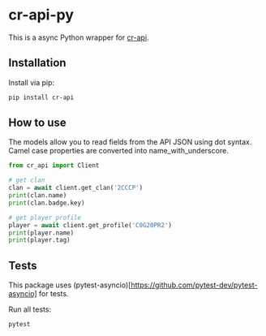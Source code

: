 # cr-api-py

This is a async Python wrapper for [cr-api](http://github.com/cr-api/cr-api).

## Installation

Install via pip:

```sh
pip install cr-api
```

## How to use

The models allow you to read fields from the API JSON using dot syntax. Camel case properties are converted into name_with_underscore.

```python
from cr_api import Client

# get clan
clan = await client.get_clan('2CCCP')
print(clan.name)
print(clan.badge.key)

# get player profile
player = await client.get_profile('C0G20PR2')
print(player.name)
print(player.tag)
```

## Tests

This package uses (pytest-asyncio)[https://github.com/pytest-dev/pytest-asyncio] for tests.

Run all tests:

```sh
pytest
```



